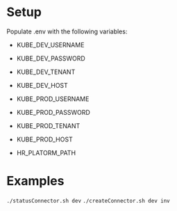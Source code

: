 # Setup
Populate .env with the following variables:

* KUBE_DEV_USERNAME
* KUBE_DEV_PASSWORD
* KUBE_DEV_TENANT
* KUBE_DEV_HOST

* KUBE_PROD_USERNAME
* KUBE_PROD_PASSWORD
* KUBE_PROD_TENANT
* KUBE_PROD_HOST

* HR_PLATORM_PATH

# Examples
`./statusConnector.sh dev`
`./createConnector.sh dev inv`
